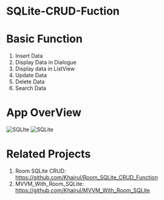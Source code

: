 # SQLite-CRUD-Fuction
# Basic Function
01. Insert Data
02. Display Data in Dialogue
03. Display data in ListView
04. Update Data
05. Delete Data
06. Search Data

# App OverView
![SQLIte](https://user-images.githubusercontent.com/48696824/80896755-9dd37f00-8d13-11ea-92a4-9645cf9db0d4.gif)
![SQLite](https://user-images.githubusercontent.com/48696824/80896691-ea6a8a80-8d12-11ea-8d86-12be490899e4.jpg)

# Related Projects
01. Room SQLite CRUD: https://github.com/KhairuI/Room_SQLite_CRUD_Function
02. MVVM_With_Room_SQLite: https://github.com/KhairuI/MVVM_With_Room_SQLite
